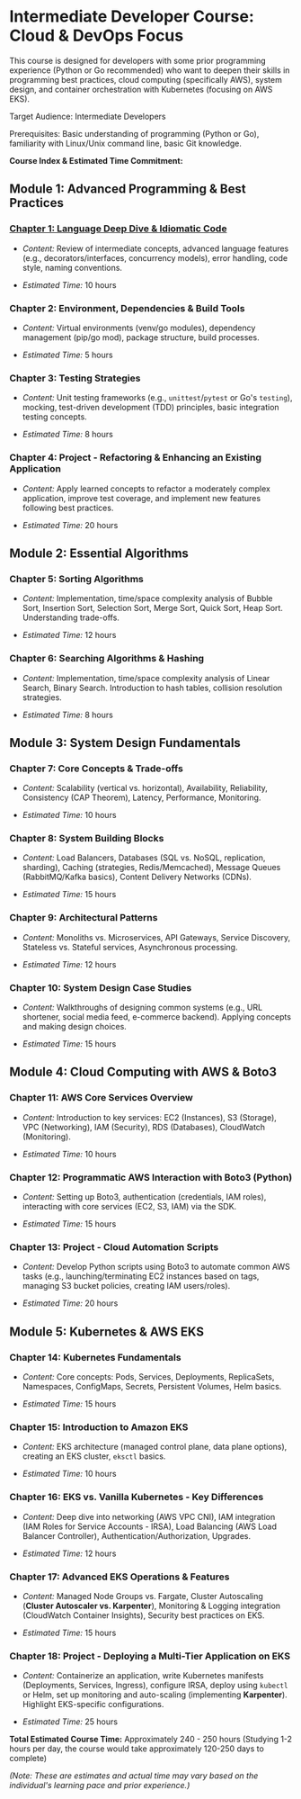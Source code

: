 # Intermediate Developer Course: Cloud & DevOps Focus

This course is designed for developers with some prior programming experience (Python or Go recommended) who want to deepen their skills in programming best practices, cloud computing (specifically AWS), system design, and container orchestration with Kubernetes (focusing on AWS EKS).

Target Audience: Intermediate Developers

Prerequisites: Basic understanding of programming (Python or Go), familiarity with Linux/Unix command line, basic Git knowledge.

**Course Index & Estimated Time Commitment:**

## **Module 1: Advanced Programming & Best Practices**

### **[Chapter 1: Language Deep Dive & Idiomatic Code](./module_1/chapter_1.md)**

- _Content:_ Review of intermediate concepts, advanced language features (e.g., decorators/interfaces, concurrency models), error handling, code style, naming conventions.

- _Estimated Time:_ 10 hours

### **Chapter 2: Environment, Dependencies & Build Tools**

- _Content:_ Virtual environments (venv/go modules), dependency management (pip/go mod), package structure, build processes.

- _Estimated Time:_ 5 hours

### **Chapter 3: Testing Strategies**

- _Content:_ Unit testing frameworks (e.g., `unittest`/`pytest` or Go's `testing`), mocking, test-driven development (TDD) principles, basic integration testing concepts.

- _Estimated Time:_ 8 hours

### **Chapter 4: Project - Refactoring & Enhancing an Existing Application**

- _Content:_ Apply learned concepts to refactor a moderately complex application, improve test coverage, and implement new features following best practices.

- _Estimated Time:_ 20 hours

## **Module 2: Essential Algorithms**

### **Chapter 5: Sorting Algorithms**

- _Content:_ Implementation, time/space complexity analysis of Bubble Sort, Insertion Sort, Selection Sort, Merge Sort, Quick Sort, Heap Sort. Understanding trade-offs.

- _Estimated Time:_ 12 hours

### **Chapter 6: Searching Algorithms & Hashing**

- _Content:_ Implementation, time/space complexity analysis of Linear Search, Binary Search. Introduction to hash tables, collision resolution strategies.

- _Estimated Time:_ 8 hours

## **Module 3: System Design Fundamentals**

### **Chapter 7: Core Concepts & Trade-offs**

- _Content:_ Scalability (vertical vs. horizontal), Availability, Reliability, Consistency (CAP Theorem), Latency, Performance, Monitoring.

- _Estimated Time:_ 10 hours

### **Chapter 8: System Building Blocks**

- _Content:_ Load Balancers, Databases (SQL vs. NoSQL, replication, sharding), Caching (strategies, Redis/Memcached), Message Queues (RabbitMQ/Kafka basics), Content Delivery Networks (CDNs).

- _Estimated Time:_ 15 hours

### **Chapter 9: Architectural Patterns**

- _Content:_ Monoliths vs. Microservices, API Gateways, Service Discovery, Stateless vs. Stateful services, Asynchronous processing.

- _Estimated Time:_ 12 hours

### **Chapter 10: System Design Case Studies**

- _Content:_ Walkthroughs of designing common systems (e.g., URL shortener, social media feed, e-commerce backend). Applying concepts and making design choices.

- _Estimated Time:_ 15 hours

## **Module 4: Cloud Computing with AWS & Boto3**

### **Chapter 11: AWS Core Services Overview**

- _Content:_ Introduction to key services: EC2 (Instances), S3 (Storage), VPC (Networking), IAM (Security), RDS (Databases), CloudWatch (Monitoring).

- _Estimated Time:_ 10 hours

### **Chapter 12: Programmatic AWS Interaction with Boto3 (Python)**

- _Content:_ Setting up Boto3, authentication (credentials, IAM roles), interacting with core services (EC2, S3, IAM) via the SDK.

- _Estimated Time:_ 15 hours

### **Chapter 13: Project - Cloud Automation Scripts**

- _Content:_ Develop Python scripts using Boto3 to automate common AWS tasks (e.g., launching/terminating EC2 instances based on tags, managing S3 bucket policies, creating IAM users/roles).

- _Estimated Time:_ 20 hours

## **Module 5: Kubernetes & AWS EKS**

### **Chapter 14: Kubernetes Fundamentals**

- _Content:_ Core concepts: Pods, Services, Deployments, ReplicaSets, Namespaces, ConfigMaps, Secrets, Persistent Volumes, Helm basics.

- _Estimated Time:_ 15 hours

### **Chapter 15: Introduction to Amazon EKS**

- _Content:_ EKS architecture (managed control plane, data plane options), creating an EKS cluster, `eksctl` basics.

- _Estimated Time:_ 10 hours

### **Chapter 16: EKS vs. Vanilla Kubernetes - Key Differences**

- _Content:_ Deep dive into networking (AWS VPC CNI), IAM integration (IAM Roles for Service Accounts - IRSA), Load Balancing (AWS Load Balancer Controller), Authentication/Authorization, Upgrades.

- _Estimated Time:_ 12 hours

### **Chapter 17: Advanced EKS Operations & Features**

- _Content:_ Managed Node Groups vs. Fargate, Cluster Autoscaling (**Cluster Autoscaler vs. Karpenter**), Monitoring & Logging integration (CloudWatch Container Insights), Security best practices on EKS.

- _Estimated Time:_ 15 hours

### **Chapter 18: Project - Deploying a Multi-Tier Application on EKS**

- _Content:_ Containerize an application, write Kubernetes manifests (Deployments, Services, Ingress), configure IRSA, deploy using `kubectl` or Helm, set up monitoring and auto-scaling (implementing **Karpenter**). Highlight EKS-specific configurations.

- _Estimated Time:_ 25 hours

**Total Estimated Course Time:** Approximately 240 - 250 hours (Studying 1-2 hours per day, the course would take approximately 120-250 days to complete)

_(Note: These are estimates and actual time may vary based on the individual's learning pace and prior experience.)_